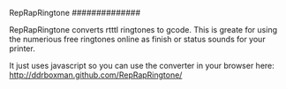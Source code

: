 RepRapRingtone
##############

RepRapRingtone converts rtttl ringtones to gcode. This is greate for using the numerious free ringtones online as finish or status sounds for your printer.

It just uses javascript so you can use the converter in your browser here:
http://ddrboxman.github.com/RepRapRingtone/
